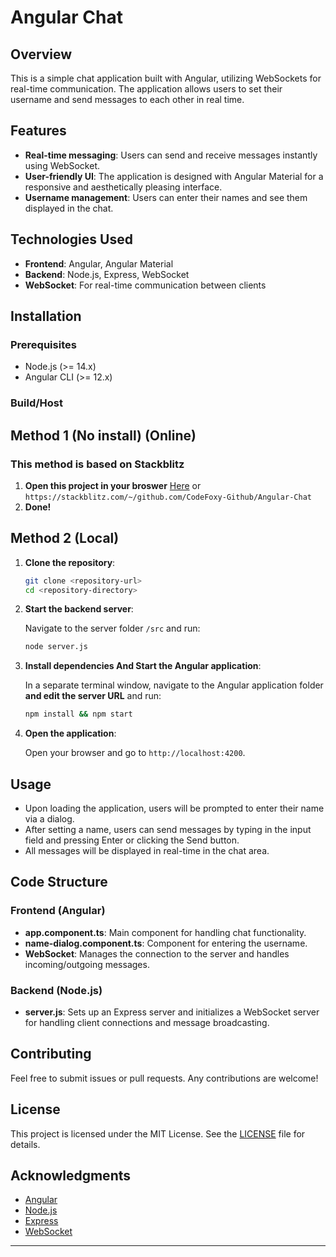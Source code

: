 # Angular Chat

## Overview

This is a simple chat application built with Angular, utilizing WebSockets for real-time communication. The application allows users to set their username and send messages to each other in real time.

## Features

- **Real-time messaging**: Users can send and receive messages instantly using WebSocket.
- **User-friendly UI**: The application is designed with Angular Material for a responsive and aesthetically pleasing interface.
- **Username management**: Users can enter their names and see them displayed in the chat.

## Technologies Used

- **Frontend**: Angular, Angular Material
- **Backend**: Node.js, Express, WebSocket
- **WebSocket**: For real-time communication between clients

## Installation

### Prerequisites

- Node.js (>= 14.x)
- Angular CLI (>= 12.x)

### Build/Host
## Method 1 (No install) (Online)
### This method is based on **Stackblitz**
1. **Open this project in your broswer**
    [Here](https://stackblitz.com/~/github.com/CodeFoxy-Github/Angular-Chat)
   or `https://stackblitz.com/~/github.com/CodeFoxy-Github/Angular-Chat`
3. **Done!**
## Method 2 (Local)
1. **Clone the repository**:

   ```bash
   git clone <repository-url>
   cd <repository-directory>
   ```


2. **Start the backend server**:

   Navigate to the server folder `/src` and run:

   ```bash
   node server.js
   ```

3. **Install dependencies And Start the Angular application**:

   In a separate terminal window, navigate to the Angular application folder **and edit the server URL** and run:

   ```bash
   npm install && npm start
   ```

5. **Open the application**:

   Open your browser and go to `http://localhost:4200`.

## Usage

- Upon loading the application, users will be prompted to enter their name via a dialog.
- After setting a name, users can send messages by typing in the input field and pressing Enter or clicking the Send button.
- All messages will be displayed in real-time in the chat area.

## Code Structure

### Frontend (Angular)

- **app.component.ts**: Main component for handling chat functionality.
- **name-dialog.component.ts**: Component for entering the username.
- **WebSocket**: Manages the connection to the server and handles incoming/outgoing messages.

### Backend (Node.js)

- **server.js**: Sets up an Express server and initializes a WebSocket server for handling client connections and message broadcasting.

## Contributing

Feel free to submit issues or pull requests. Any contributions are welcome!

## License

This project is licensed under the MIT License. See the [LICENSE](LICENSE) file for details.

## Acknowledgments

- [Angular](https://angular.io/)
- [Node.js](https://nodejs.org/)
- [Express](https://expressjs.com/)
- [WebSocket](https://developer.mozilla.org/en-US/docs/Web/API/WebSockets_API)

---
